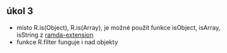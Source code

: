 ## úkol 3

- místo R.is(Object), R.is(Array), je možné použít funkce isObject, isArray, isString z [ramda-extension](https://ramda-extension.firebaseapp.com/docs/)
- funkce R.filter funguje i nad objekty
